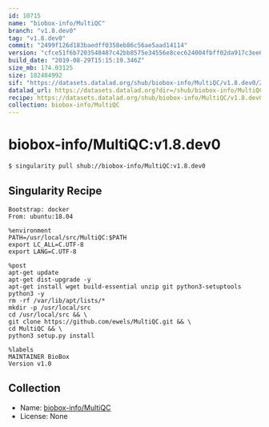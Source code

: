 ```yaml
---
id: 10715
name: "biobox-info/MultiQC"
branch: "v1.8.dev0"
tag: "v1.8.dev0"
commit: "2499f126d183baedff0358eb86c56ae5aad14114"
version: "cfce51f6b7203548487c42bb8575e34556e8cec624004fbff02da917c3ee600b"
build_date: "2019-08-29T15:15:19.346Z"
size_mb: 174.03125
size: 182484992
sif: "https://datasets.datalad.org/shub/biobox-info/MultiQC/v1.8.dev0/2019-08-29-2499f126-cfce51f6/cfce51f6b7203548487c42bb8575e34556e8cec624004fbff02da917c3ee600b.sif"
datalad_url: https://datasets.datalad.org?dir=/shub/biobox-info/MultiQC/v1.8.dev0/2019-08-29-2499f126-cfce51f6/
recipe: https://datasets.datalad.org/shub/biobox-info/MultiQC/v1.8.dev0/2019-08-29-2499f126-cfce51f6/Singularity
collection: biobox-info/MultiQC
---
```


# biobox-info/MultiQC:v1.8.dev0

```bash
$ singularity pull shub://biobox-info/MultiQC:v1.8.dev0
```

## Singularity Recipe

```singularity
Bootstrap: docker
From: ubuntu:18.04

%environment
PATH=/usr/local/src/MultiQC:$PATH
export LC_ALL=C.UTF-8
export LANG=C.UTF-8

%post
apt-get update 
apt-get dist-upgrade -y 
apt-get install wget build-essential unzip git python3-setuptools python3 -y 
rm -rf /var/lib/apt/lists/*
mkdir -p /usr/local/src
cd /usr/local/src && \
git clone https://github.com/ewels/MultiQC.git && \
cd MultiQC && \
python3 setup.py install

%labels
MAINTAINER BioBox
Version v1.0
```

## Collection

 - Name: [biobox-info/MultiQC](https://github.com/biobox-info/MultiQC)
 - License: None

